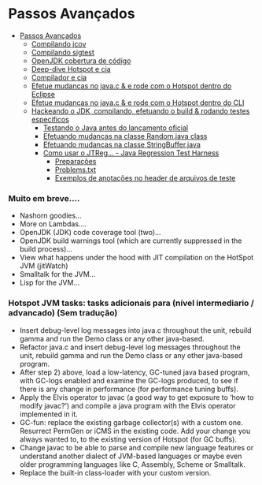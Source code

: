 # Passos Avançados


* [Passos Avançados](advanced_steps.md)
   * [Compilando jcov](building_jcov.md)
   * [Compilando sigtest](building_sigtest.md)
   * [OpenJDK cobertura de código](openjdk_code_coverage.md)
   * [Deep-dive Hotspot e cia](deep-dive_hotspot_stuff.md)
   * [Compilador e cia](compiler_stuff.md)
   * [Efetue mudancas no java.c & e rode com o Hotspot dentro do Eclipse](change_javac_&_run_hotspot_from_within_eclipse.md)
   * [Efetue mudancas no java.c & e rode com o Hotspot dentro do CLI](change_javac_&_run_hotspot_from_the_cli.md)
   * [Hackeando o JDK, compilando, efetuando o build & rodando testes especificos](hacking_the_jdk,_compiling,_building_&_running_specific_tests_change_sources_in_the_jdk.md)
       * [Testando o Java antes do lançamento oficial](testing_java_early_project.md)
       * [Efetuando mudancas na classe Random.java class](change_the_randomjava_class_to_amend_the_below_method.md)
       * [Efetuando mudancas na classe StringBuffer.java](change_the_stringbufferjava_class_to_add_the_below_method.md)
       * [Como usar o JTReg… - Java Regression Test Harness](how_to_use_jtreg_-_java_regression_test_harness.md)
           * [Preparações](preparations.md)
           * [Problems.txt](problems.txt.md)
           * [Exemplos de anotações no header de arquivos de teste](test-annotations.md)

### Muito em breve.…

* Nashorn goodies…
* More on Lambdas….
* OpenJDK (JDK) code coverage tool (two)…
* OpenJDK build warnings tool (which are currently suppressed in the build process)...
* View what happens under the hood with JIT compilation on the HotSpot JVM (jitWatch)
* Smalltalk for the JVM...
* Lisp for the JVM…


### Hotspot JVM tasks: tasks adicionais para (nível intermediario / advancado) (Sem tradução)

*  Insert debug-level log messages into java.c throughout the unit, rebuild gamma and run the Demo class or any other java-based.
*  Refactor java.c and insert debug-level log messages throughout the unit, rebuild gamma and run the Demo class or any other java-based program.
*  After step 2) above, load a low-latency, GC-tuned java based program, with GC-logs enabled and examine the GC-logs produced, to see if there is any change in performance (for performance tuning buffs).
*  Apply the Elvis operator to javac (a good way to get exposure to ‘how to modify javac?’) and compile a java program with the Elvis operator implemented in it.
*  GC-fun: replace the existing garbage collector(s) with a custom one. Resurrect PermGen or iCMS in the existing code. Add your change you always wanted to, to the existing version of Hotspot (for GC buffs).
*  Change javac to be able to parse and compile new language features or understand another dialect of JVM-based languages or maybe even older programming languages like C, Assembly, Scheme or Smalltalk.
*  Replace the built-in class-loader with your custom version.